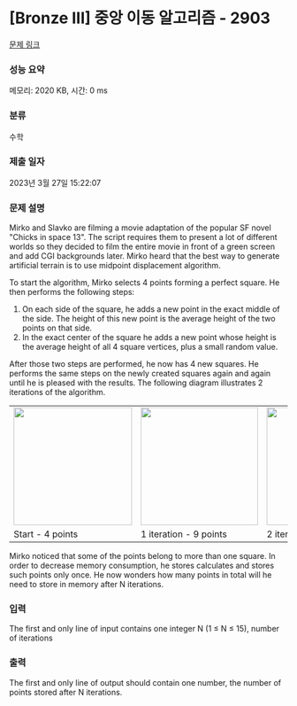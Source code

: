 # [Bronze III] 중앙 이동 알고리즘 - 2903 

[문제 링크](https://www.acmicpc.net/problem/2903) 

### 성능 요약

메모리: 2020 KB, 시간: 0 ms

### 분류

수학

### 제출 일자

2023년 3월 27일 15:22:07

### 문제 설명

<p>Mirko and Slavko are filming a movie adaptation of the popular SF novel "Chicks in space 13". The script requires them to present a lot of different worlds so they decided to film the entire movie in front of a green screen and add CGI backgrounds later. Mirko heard that the best way to generate artificial terrain is to use midpoint displacement algorithm.</p>

<p>To start the algorithm, Mirko selects 4 points forming a perfect square. He then performs the following steps:</p>

<ol>
	<li>On each side of the square, he adds a new point in the exact middle of the side. The height of this new point is the average height of the two points on that side.</li>
	<li>In the exact center of the square he adds a new point whose height is the average height of all 4 square vertices, plus a small random value.</li>
</ol>

<p>After those two steps are performed, he now has 4 new squares. He performs the same steps on the newly created squares again and again until he is pleased with the results. The following diagram illustrates 2 iterations of the algorithm.</p>

<table class="table table-bordered td-center">
	<tbody>
		<tr>
			<td><img alt="" src="" style="width: 214px; height: 213px;"></td>
			<td><img alt="" src="" style="width: 212px; height: 213px;"></td>
			<td><img alt="" src="" style="width: 212px; height: 213px;"></td>
		</tr>
		<tr>
			<td>Start - 4 points</td>
			<td>1 iteration - 9 points</td>
			<td>2 iterations - 25 points</td>
		</tr>
	</tbody>
</table>

<p>Mirko noticed that some of the points belong to more than one square. In order to decrease memory consumption, he stores calculates and stores such points only once. He now wonders how many points in total will he need to store in memory after N iterations.</p>

### 입력 

 <p>The first and only line of input contains one integer N (1 ≤ N ≤ 15), number of iterations</p>

### 출력 

 <p>The first and only line of output should contain one number, the number of points stored after N iterations.</p>

